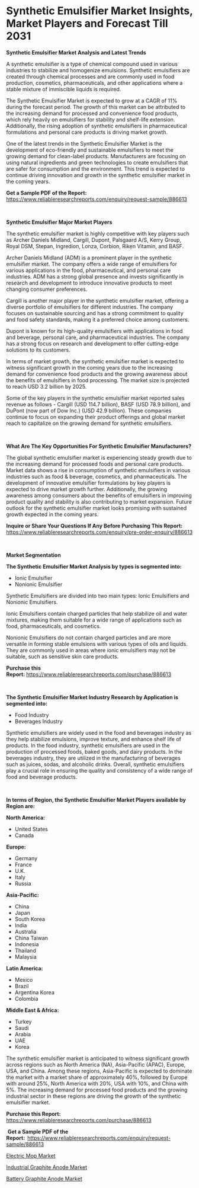<p><h1>Synthetic Emulsifier Market Insights, Market Players and Forecast Till 2031</h1></p><p><strong>Synthetic Emulsifier Market Analysis and Latest Trends</strong></p>
<p><p>A synthetic emulsifier is a type of chemical compound used in various industries to stabilize and homogenize emulsions. Synthetic emulsifiers are created through chemical processes and are commonly used in food production, cosmetics, pharmaceuticals, and other applications where a stable mixture of immiscible liquids is required.</p><p>The Synthetic Emulsifier Market is expected to grow at a CAGR of 11% during the forecast period. The growth of this market can be attributed to the increasing demand for processed and convenience food products, which rely heavily on emulsifiers for stability and shelf-life extension. Additionally, the rising adoption of synthetic emulsifiers in pharmaceutical formulations and personal care products is driving market growth.</p><p>One of the latest trends in the Synthetic Emulsifier Market is the development of eco-friendly and sustainable emulsifiers to meet the growing demand for clean-label products. Manufacturers are focusing on using natural ingredients and green technologies to create emulsifiers that are safer for consumption and the environment. This trend is expected to continue driving innovation and growth in the synthetic emulsifier market in the coming years.</p></p>
<p><strong>Get a Sample PDF of the Report:&nbsp;</strong> <a href="https://www.reliableresearchreports.com/enquiry/request-sample/886613">https://www.reliableresearchreports.com/enquiry/request-sample/886613</a></p>
<p>&nbsp;</p>
<p><strong>Synthetic Emulsifier Major Market Players</strong></p>
<p><p>The synthetic emulsifier market is highly competitive with key players such as Archer Daniels Midland, Cargill, Dupont, Palsgaard A/S, Kerry Group, Royal DSM, Stepan, Ingredion, Lonza, Corbion, Riken Vitamin, and BASF. </p><p>Archer Daniels Midland (ADM) is a prominent player in the synthetic emulsifier market. The company offers a wide range of emulsifiers for various applications in the food, pharmaceutical, and personal care industries. ADM has a strong global presence and invests significantly in research and development to introduce innovative products to meet changing consumer preferences.</p><p>Cargill is another major player in the synthetic emulsifier market, offering a diverse portfolio of emulsifiers for different industries. The company focuses on sustainable sourcing and has a strong commitment to quality and food safety standards, making it a preferred choice among customers.</p><p>Dupont is known for its high-quality emulsifiers with applications in food and beverage, personal care, and pharmaceutical industries. The company has a strong focus on research and development to offer cutting-edge solutions to its customers.</p><p>In terms of market growth, the synthetic emulsifier market is expected to witness significant growth in the coming years due to the increasing demand for convenience food products and the growing awareness about the benefits of emulsifiers in food processing. The market size is projected to reach USD 3.2 billion by 2025.</p><p>Some of the key players in the synthetic emulsifier market reported sales revenue as follows - Cargill (USD 114.7 billion), BASF (USD 78.9 billion), and DuPont (now part of Dow Inc.) (USD 42.9 billion). These companies continue to focus on expanding their product offerings and global market reach to capitalize on the growing demand for synthetic emulsifiers.</p></p>
<p>&nbsp;</p>
<p><strong>What Are The Key Opportunities For Synthetic Emulsifier Manufacturers?</strong></p>
<p><p>The global synthetic emulsifier market is experiencing steady growth due to the increasing demand for processed foods and personal care products. Market data shows a rise in consumption of synthetic emulsifiers in various industries such as food & beverage, cosmetics, and pharmaceuticals. The development of innovative emulsifier formulations by key players is expected to drive market growth further. Additionally, the growing awareness among consumers about the benefits of emulsifiers in improving product quality and stability is also contributing to market expansion. Future outlook for the synthetic emulsifier market looks promising with sustained growth expected in the coming years.</p></p>
<p><strong>Inquire or Share Your Questions If Any Before Purchasing This Report:</strong> <a href="https://www.reliableresearchreports.com/enquiry/pre-order-enquiry/886613">https://www.reliableresearchreports.com/enquiry/pre-order-enquiry/886613</a></p>
<p>&nbsp;</p>
<p><strong>Market Segmentation</strong></p>
<p><strong>The Synthetic Emulsifier Market Analysis by types is segmented into:</strong></p>
<p><ul><li>Ionic Emulsifier</li><li>Nonionic Emulsifier</li></ul></p>
<p><p>Synthetic Emulsifiers are divided into two main types: Ionic Emulsifiers and Nonionic Emulsifiers. </p><p>Ionic Emulsifiers contain charged particles that help stabilize oil and water mixtures, making them suitable for a wide range of applications such as food, pharmaceuticals, and cosmetics. </p><p>Nonionic Emulsifiers do not contain charged particles and are more versatile in forming stable emulsions with various types of oils and liquids. They are commonly used in areas where ionic emulsifiers may not be suitable, such as sensitive skin care products.</p></p>
<p><strong>Purchase this Report:&nbsp;</strong><a href="https://www.reliableresearchreports.com/purchase/886613">https://www.reliableresearchreports.com/purchase/886613</a></p>
<p>&nbsp;</p>
<p><strong>The Synthetic Emulsifier Market Industry Research by Application is segmented into:</strong></p>
<p><ul><li>Food Industry</li><li>Beverages Industry</li></ul></p>
<p><p>Synthetic emulsifiers are widely used in the food and beverages industry as they help stabilize emulsions, improve texture, and enhance shelf life of products. In the food industry, synthetic emulsifiers are used in the production of processed foods, baked goods, and dairy products. In the beverages industry, they are utilized in the manufacturing of beverages such as juices, sodas, and alcoholic drinks. Overall, synthetic emulsifiers play a crucial role in ensuring the quality and consistency of a wide range of food and beverage products.</p></p>
<p>&nbsp;</p>
<p><strong>In terms of Region, the Synthetic Emulsifier Market Players available by Region are:</strong></p>
<p>
    <p> <strong> North America: </strong>
        <ul>
            <li>United States</li>
            <li>Canada</li>
        </ul>
        </p> 
    <p> <strong> Europe: </strong>
        <ul>
            <li>Germany</li>
            <li>France</li>
            <li>U.K.</li>
            <li>Italy</li>
            <li>Russia</li>
        </ul>
        </p> 
    <p> <strong> Asia-Pacific: </strong>
        <ul>
            <li>China</li>
            <li>Japan</li>
            <li>South Korea</li>
            <li>India</li>
            <li>Australia</li>
            <li>China Taiwan</li>
            <li>Indonesia</li>
            <li>Thailand</li>
            <li>Malaysia</li>
        </ul>
        </p> 
    <p> <strong> Latin America: </strong>
        <ul>
            <li>Mexico</li>
            <li>Brazil</li>
            <li>Argentina Korea</li>
            <li>Colombia</li>
        </ul>
        </p> 
    <p> <strong> Middle East & Africa: </strong>
        <ul>
            <li>Turkey</li>
            <li>Saudi</li>
            <li>Arabia</li>
            <li>UAE</li>
            <li>Korea</li>
        </ul>
    </p>
    </p>
<p><p>The synthetic emulsifier market is anticipated to witness significant growth across regions such as North America (NA), Asia-Pacific (APAC), Europe, USA, and China. Among these regions, Asia-Pacific is expected to dominate the market with a market share of approximately 40%, followed by Europe with around 25%, North America with 20%, USA with 10%, and China with 5%. The increasing demand for processed food products and the growing industrial sector in these regions are driving the growth of the synthetic emulsifier market.</p></p>
<p><strong>Purchase this Report: </strong><a href="https://www.reliableresearchreports.com/purchase/886613">https://www.reliableresearchreports.com/purchase/886613</a></p>
<p>&nbsp;<strong>Get a Sample PDF of the Report:&nbsp;&nbsp;</strong><a href="https://www.reliableresearchreports.com/enquiry/request-sample/886613">https://www.reliableresearchreports.com/enquiry/request-sample/886613</a></p>
<p><strong></strong></p>
<p><p><a href="https://view.publitas.com/reportprime-1/electric-mop-market-size-share-trends-analysis-report-by-material-by-type-by-end-user-by-region-and-segment-forecasts-2023-2030/">Electric Mop Market</a></p><p><a href="https://view.publitas.com/reportprime-1/industrial-graphite-anode-market-research-report-the-key-to-successful-business-strategy-forecasted-for-period-from-2023-2030/">Industrial Graphite Anode Market</a></p><p><a href="https://view.publitas.com/reportprime-1/battery-graphite-anode-market-challenges-opportunities-and-growth-drivers-and-major-market-players-forecasted-for-period-from-2023-2030/">Battery Graphite Anode Market</a></p></p>